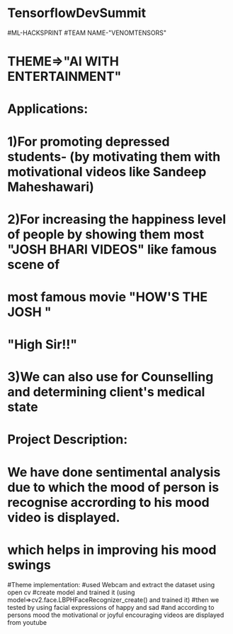# TensorflowDevSummit
#ML-HACKSPRINT
#TEAM NAME-"VENOMTENSORS"
# THEME=>"AI WITH ENTERTAINMENT"
# Applications: 
# 1)For promoting depressed students- (by motivating them with motivational videos like Sandeep Maheshawari)
# 2)For increasing the happiness level of people by showing them most "JOSH BHARI VIDEOS" like famous scene of
#   most famous movie "HOW'S THE JOSH "
#    "High Sir!!"
# 3)We can also use for Counselling and determining client's medical state
# Project Description:
# We have done sentimental analysis due to which the mood of person is recognise accrording to his mood video is displayed.
# which helps in improving his mood swings 
#Theme implementation:
#used Webcam and extract the dataset using open cv
#create model and trained it (using model=>cv2.face.LBPHFaceRecognizer_create() and trained it)
#then we tested by using facial expressions of happy and sad 
#and according to persons mood the motivational or joyful encouraging videos are displayed from youtube

